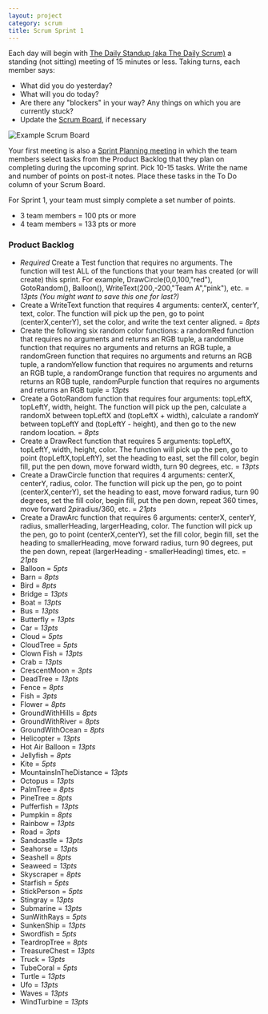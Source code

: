 ```yaml
---
layout: project
category: scrum
title: Scrum Sprint 1
---
```

Each day will begin with [The Daily Standup (aka The Daily Scrum)](https://www.mountaingoatsoftware.com/agile/scrum/meetings/daily-scrum) a standing (not sitting) meeting of 15 minutes or less. Taking turns, each member says:
  - What did you do yesterday?
  - What will you do today?
  - Are there any "blockers" in your way? Any things on which you are currently stuck?
  - Update the [Scrum Board](https://www.mountaingoatsoftware.com/agile/scrum/scrum-tools/task-boards), if necessary

![Example Scrum Board](/apcsp\scrum\scrum-board.jpg)

Your first meeting is also a [Sprint Planning meeting](https://www.mountaingoatsoftware.com/agile/scrum/meetings/sprint-planning-meeting) in which the team members select tasks from the Product Backlog that they plan on completing during the upcoming sprint. Pick 10-15 tasks. Write the name and number of points on post-it notes. Place these tasks in the To Do column of your Scrum Board.

For Sprint 1, your team must simply complete a set number of points.
  - 3 team members = 100 pts or more
  - 4 team members = 133 pts or more

### Product Backlog

  - *Required* Create a Test function that requires no arguments. The function will test ALL of the functions that your team has created (or will create) this sprint. For example, DrawCircle(0,0,100,"red"), GotoRandom(), Balloon(), WriteText(200,-200,"Team A","pink"), etc. = *13pts (You might want to save this one for last?)*
  - Create a WriteText function that requires 4 arguments: centerX, centerY, text, color. The function will pick up the pen, go to point (centerX,centerY), set the color, and write the text center aligned. = *8pts*
  - Create the following six random color functions: a randomRed function that requires no arguments and returns an RGB tuple, a randomBlue function that requires no arguments and returns an RGB tuple, a randomGreen function that requires no arguments and returns an RGB tuple, a randomYellow function that requires no arguments and returns an RGB tuple, a randomOrange function that requires no arguments and returns an RGB tuple, randomPurple function that requires no arguments and returns an RGB tuple = *13pts*
  - Create a GotoRandom function that requires four arguments: topLeftX, topLeftY, width, height. The function will pick up the pen, calculate a randomX between topLeftX and (topLeftX + width), calculate a randomY between topLeftY and (topLeftY - height), and then go to the new random location. = *8pts*
  - Create a DrawRect function that requires 5 arguments: topLeftX, topLeftY, width, height, color. The function will pick up the pen, go to point (topLeftX,topLeftY), set the heading to east, set the fill color, begin fill, put the pen down, move forward width, turn 90 degrees, etc. = *13pts*
  - Create a DrawCircle function that requires 4 arguments: centerX, centerY, radius, color. The function will pick up the pen, go to point (centerX,centerY), set the heading to east, move forward radius, turn 90 degrees, set the fill color, begin fill, put the pen down, repeat 360 times, move forward 2*pi*radius/360, etc. = *21pts*
  - Create a DrawArc function that requires 6 arguments: centerX, centerY, radius, smallerHeading, largerHeading, color. The function will pick up the pen, go to point (centerX,centerY), set the fill color, begin fill, set the heading to smallerHeading, move forward radius, turn 90 degrees, put the pen down, repeat (largerHeading - smallerHeading) times, etc. = *21pts*
  - Balloon = *5pts*
  - Barn = *8pts*
  - Bird = *8pts*
  - Bridge = *13pts*
  - Boat = *13pts*
  - Bus = *13pts*
  - Butterfly = *13pts*
  - Car = *13pts*
  - Cloud = *5pts*
  - CloudTree = *5pts*
  - Clown Fish = *13pts*
  - Crab = *13pts*
  - CrescentMoon = *3pts*
  - DeadTree = *13pts*
  - Fence = *8pts*
  - Fish = *3pts*
  - Flower = *8pts*
  - GroundWithHills = *8pts*
  - GroundWithRiver = *8pts*
  - GroundWithOcean = *8pts*
  - Helicopter = *13pts*
  - Hot Air Balloon = *13pts*
  - Jellyfish = *8pts*
  - Kite = *5pts*
  - MountainsInTheDistance = *13pts*
  - Octopus = *13pts*
  - PalmTree = *8pts*
  - PineTree = *8pts*
  - Pufferfish = *13pts*
  - Pumpkin = *8pts*
  - Rainbow = *13pts*
  - Road = *3pts*
  - Sandcastle = *13pts*
  - Seahorse = *13pts*
  - Seashell = *8pts*
  - Seaweed = *13pts*
  - Skyscraper = *8pts*
  - Starfish = *5pts*
  - StickPerson = *5pts*
  - Stingray = *13pts*
  - Submarine = *13pts*
  - SunWithRays = *5pts*
  - SunkenShip = *13pts*
  - Swordfish = *5pts*
  - TeardropTree = *8pts*
  - TreasureChest = *13pts*
  - Truck = *13pts*
  - TubeCoral = *5pts*
  - Turtle = *13pts*
  - Ufo = *13pts*
  - Waves = *13pts*
  - WindTurbine = *13pts*
